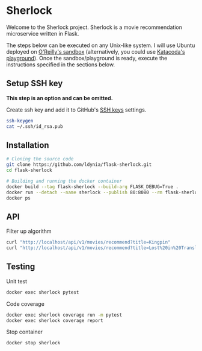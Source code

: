 # Sherlock

Welcome to the Sherlock project. Sherlock is a movie recommendation microservice written in Flask.

The steps below can be executed on any Unix-like system. I will use Ubuntu deployed on [O'Reilly's sandbox](https://learning.oreilly.com/scenarios/ubuntu-sandbox/9781492062837) (alternatively, you could use [Katacoda's playground](https://www.katacoda.com/courses/ubuntu/playground2004)). Once the sandbox/playground is ready, execute the instructions specified in the sections below.

## Setup SSH key

**This step is an option and can be omitted.**

Create ssh key and add it to GitHub's [SSH keys](https://github.com/settings/keys) settings.

```bash
ssh-keygen
cat ~/.ssh/id_rsa.pub
```

## Installation

```bash
# Cloning the source code
git clone https://github.com/ldynia/flask-sherlock.git
cd flask-sherlock

# Building and running the docker container
docker build --tag flask-sherlock --build-arg FLASK_DEBUG=True .
docker run --detach --name sherlock --publish 80:8080 --rm flask-sherlock
docker ps
```

## API

Filter up algorithm

```bash
curl "http://localhost/api/v1/movies/recommend?title=Kingpin"
curl "http://localhost/api/v1/movies/recommend?title=Lost%20in%20Translation"
```

## Testing

Unit test

```bash
docker exec sherlock pytest
```

Code coverage

```bash
docker exec sherlock coverage run -m pytest
docker exec sherlock coverage report
```

Stop container

```bash
docker stop sherlock
```
